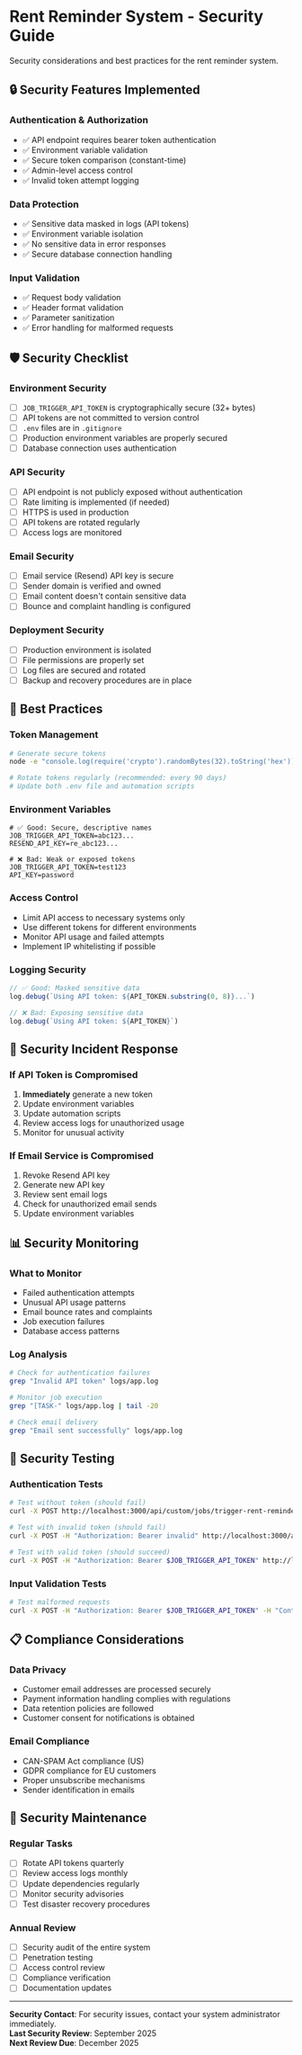 # Rent Reminder System - Security Guide

Security considerations and best practices for the rent reminder system.

## 🔒 **Security Features Implemented**

### **Authentication & Authorization**
- ✅ API endpoint requires bearer token authentication
- ✅ Environment variable validation
- ✅ Secure token comparison (constant-time)
- ✅ Admin-level access control
- ✅ Invalid token attempt logging

### **Data Protection**
- ✅ Sensitive data masked in logs (API tokens)
- ✅ Environment variable isolation
- ✅ No sensitive data in error responses
- ✅ Secure database connection handling

### **Input Validation**
- ✅ Request body validation
- ✅ Header format validation
- ✅ Parameter sanitization
- ✅ Error handling for malformed requests

## 🛡️ **Security Checklist**

### **Environment Security**
- [ ] `JOB_TRIGGER_API_TOKEN` is cryptographically secure (32+ bytes)
- [ ] API tokens are not committed to version control
- [ ] `.env` files are in `.gitignore`
- [ ] Production environment variables are properly secured
- [ ] Database connection uses authentication

### **API Security**
- [ ] API endpoint is not publicly exposed without authentication
- [ ] Rate limiting is implemented (if needed)
- [ ] HTTPS is used in production
- [ ] API tokens are rotated regularly
- [ ] Access logs are monitored

### **Email Security**
- [ ] Email service (Resend) API key is secure
- [ ] Sender domain is verified and owned
- [ ] Email content doesn't contain sensitive data
- [ ] Bounce and complaint handling is configured

### **Deployment Security**
- [ ] Production environment is isolated
- [ ] File permissions are properly set
- [ ] Log files are secured and rotated
- [ ] Backup and recovery procedures are in place

## 🔐 **Best Practices**

### **Token Management**
```bash
# Generate secure tokens
node -e "console.log(require('crypto').randomBytes(32).toString('hex'))"

# Rotate tokens regularly (recommended: every 90 days)
# Update both .env file and automation scripts
```

### **Environment Variables**
```env
# ✅ Good: Secure, descriptive names
JOB_TRIGGER_API_TOKEN=abc123...
RESEND_API_KEY=re_abc123...

# ❌ Bad: Weak or exposed tokens
JOB_TRIGGER_API_TOKEN=test123
API_KEY=password
```

### **Access Control**
- Limit API access to necessary systems only
- Use different tokens for different environments
- Monitor API usage and failed attempts
- Implement IP whitelisting if possible

### **Logging Security**
```javascript
// ✅ Good: Masked sensitive data
log.debug(`Using API token: ${API_TOKEN.substring(0, 8)}...`)

// ❌ Bad: Exposing sensitive data
log.debug(`Using API token: ${API_TOKEN}`)
```

## 🚨 **Security Incident Response**

### **If API Token is Compromised**
1. **Immediately** generate a new token
2. Update environment variables
3. Update automation scripts
4. Review access logs for unauthorized usage
5. Monitor for unusual activity

### **If Email Service is Compromised**
1. Revoke Resend API key
2. Generate new API key
3. Review sent email logs
4. Check for unauthorized email sends
5. Update environment variables

## 📊 **Security Monitoring**

### **What to Monitor**
- Failed authentication attempts
- Unusual API usage patterns
- Email bounce rates and complaints
- Job execution failures
- Database access patterns

### **Log Analysis**
```bash
# Check for authentication failures
grep "Invalid API token" logs/app.log

# Monitor job execution
grep "[TASK-" logs/app.log | tail -20

# Check email delivery
grep "Email sent successfully" logs/app.log
```

## 🔧 **Security Testing**

### **Authentication Tests**
```bash
# Test without token (should fail)
curl -X POST http://localhost:3000/api/custom/jobs/trigger-rent-reminder

# Test with invalid token (should fail)
curl -X POST -H "Authorization: Bearer invalid" http://localhost:3000/api/custom/jobs/trigger-rent-reminder

# Test with valid token (should succeed)
curl -X POST -H "Authorization: Bearer $JOB_TRIGGER_API_TOKEN" http://localhost:3000/api/custom/jobs/trigger-rent-reminder
```

### **Input Validation Tests**
```bash
# Test malformed requests
curl -X POST -H "Authorization: Bearer $JOB_TRIGGER_API_TOKEN" -H "Content-Type: application/json" -d 'invalid json' http://localhost:3000/api/custom/jobs/trigger-rent-reminder
```

## 📋 **Compliance Considerations**

### **Data Privacy**
- Customer email addresses are processed securely
- Payment information handling complies with regulations
- Data retention policies are followed
- Customer consent for notifications is obtained

### **Email Compliance**
- CAN-SPAM Act compliance (US)
- GDPR compliance for EU customers
- Proper unsubscribe mechanisms
- Sender identification in emails

## 🔄 **Security Maintenance**

### **Regular Tasks**
- [ ] Rotate API tokens quarterly
- [ ] Review access logs monthly
- [ ] Update dependencies regularly
- [ ] Monitor security advisories
- [ ] Test disaster recovery procedures

### **Annual Review**
- [ ] Security audit of the entire system
- [ ] Penetration testing
- [ ] Access control review
- [ ] Compliance verification
- [ ] Documentation updates

---

**Security Contact**: For security issues, contact your system administrator immediately.  
**Last Security Review**: September 2025  
**Next Review Due**: December 2025
